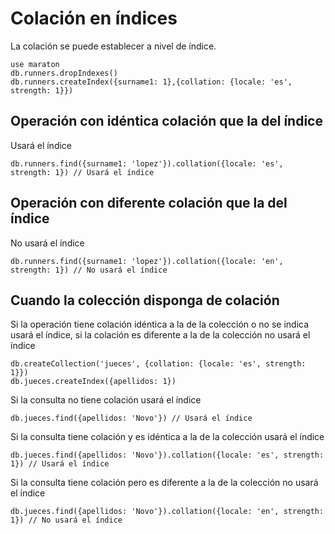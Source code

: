 # Colación en índices

La colación se puede establecer a nivel de índice.

```
use maraton
db.runners.dropIndexes()
db.runners.createIndex({surname1: 1},{collation: {locale: 'es', strength: 1}})
```

## Operación con idéntica colación que la del índice

Usará el índice

```
db.runners.find({surname1: 'lopez'}).collation({locale: 'es', strength: 1}) // Usará el índice
```

## Operación con diferente colación que la del índice

No usará el índice

```
db.runners.find({surname1: 'lopez'}).collation({locale: 'en', strength: 1}) // No usará el índice
```

## Cuando la colección disponga de colación

Si la operación tiene colación idéntica a la de la colección o no se indica usará el índice, si la
colación es diferente a la de la colección no usará el índice

```
db.createCollection('jueces', {collation: {locale: 'es', strength: 1}})
db.jueces.createIndex({apellidos: 1})
```

Si la consulta no tiene colación usará el índice

```
db.jueces.find({apellidos: 'Novo'}) // Usará el índice
```

Si la consulta tiene colación y es idéntica a la de la colección usará el índice

```
db.jueces.find({apellidos: 'Novo'}).collation({locale: 'es', strength: 1}) // Usará el índice
```

Si la consulta tiene colación pero es diferente a la de la colección no usará el índice

```
db.jueces.find({apellidos: 'Novo'}).collation({locale: 'en', strength: 1}) // No usará el índice
```